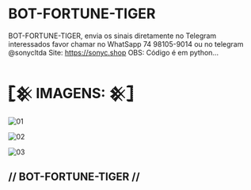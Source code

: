 # BOT-FORTUNE-TIGER
BOT-FORTUNE-TIGER, envia os sinais diretamente no Telegram
interessados favor chamar no WhatSapp 74 98105-9014 ou no telegram @sonycltda Site: https://sonyc.shop
OBS: Código é em python...
# 𓊈𒆜 IMAGENS: 𒆜𓊉

![01](https://user-images.githubusercontent.com/65465300/307517544-ed8ae912-f2d2-4373-9f6f-0342634bb133.png)

![02](https://user-images.githubusercontent.com/65465300/237954526-95f46f92-3511-484a-8851-aefc1270507f.jpeg)

![03](https://user-images.githubusercontent.com/65465300/237954638-6a449da3-f3a6-43b8-9cae-bce883546544.jpg)

## // BOT-FORTUNE-TIGER //
